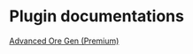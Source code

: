 <!-- TITLE: Home -->
<!-- SUBTITLE: You will find the documentations of mastercake10's plugins in this wiki. -->

# Plugin documentations
<a href="/advanced-ore-gen">Advanced Ore Gen (Premium)</a>